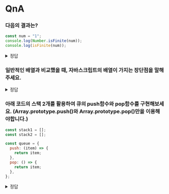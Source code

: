 # QnA

### 다음의 결과는?

```js
const num = "1";
console.log(Number.isFinite(num));
console.log(isFinite(num));
```

<details>
<summary>정답</summary>

`false`, `true`  
`Number.isFinite`는 숫자로 암묵적 타입 변환을 하지 않습니다.

</details>

### 일반적인 배열과 비교했을 때, 자바스크립트의 배열이 가지는 장단점을 말해주세요.

<details>
<summary>정답</summary>

자바스크립트 배열은 요소를 삽입, 삭제하는 경우 일반적인 배열보다 빠르다.  
하지만 인덱스로 요소에 접근하는 경우 일반적인 배열보다 느리다.

</details>

### 아래 코드의 스택 2개를 활용하여 큐의 push함수와 pop함수를 구현해보세요. (Array.prototype.push()와 Array.prototype.pop()만을 이용해야합니다.)

```js
const stack1 = [];
const stack2 = [];

const queue = {
  push: (item) => {
    return item;
  },
  pop: () => {
    return item;
  },
};
```

<details>
<summary>정답</summary>

```js
const stack1 = [];
const stack2 = [];

const queue = {
  push: (item) => {
    stack1.push(item);
  },
  pop: () => {
    if (stack2.length === 0) {
      while (stack1.length > 0) {
        stack2.push(stack1.pop());
      }
    }
    return stack2.pop();
  },
};
```

</details>
